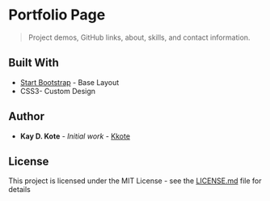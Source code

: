 # Portfolio Page
> Project demos, GitHub links, about, skills, and contact information.




## Built With

* [Start Bootstrap](https://startbootstrap.com/template-overviews/grayscale/) - Base Layout
* CSS3- Custom Design



## Author

* **Kay D. Kote** - *Initial work* - [Kkote](https://github.com/kkote)

## License

This project is licensed under the MIT License - see the [LICENSE.md](LICENSE.md) file for details
